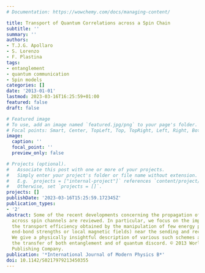 ```yaml
---
# Documentation: https://wowchemy.com/docs/managing-content/

title: Transport of Quantum Correlations across a Spin Chain
subtitle: ''
summary: ''
authors:
- T.J.G. Apollaro
- S. Lorenzo
- F. Plastina
tags:
- entanglement
- quantum communication
- Spin models
categories: []
date: '2013-01-01'
lastmod: 2023-03-16T16:25:59+01:00
featured: false
draft: false

# Featured image
# To use, add an image named `featured.jpg/png` to your page's folder.
# Focal points: Smart, Center, TopLeft, Top, TopRight, Left, Right, BottomLeft, Bottom, BottomRight.
image:
  caption: ''
  focal_point: ''
  preview_only: false

# Projects (optional).
#   Associate this post with one or more of your projects.
#   Simply enter your project's folder or file name without extension.
#   E.g. `projects = ["internal-project"]` references `content/project/deep-learning/index.md`.
#   Otherwise, set `projects = []`.
projects: []
publishDate: '2023-03-16T15:25:59.172345Z'
publication_types:
- '2'
abstract: Some of the recent developments concerning the propagation of quantum correlations
  across spin channels are reviewed. In particular, we focus on the improvement of
  the transport efficiency obtained by the manipulation of few energy parameters (either
  end-bond strengths or local magnetic fields) near the sending and receiving sites.
  We give a physically insightful description of various such schemes and discuss
  the transfer of both entanglement and of quantum discord. © 2013 World Scientific
  Publishing Company.
publication: '*International Journal of Modern Physics B*'
doi: 10.1142/S0217979213450355
---
```


